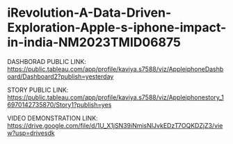 # iRevolution-A-Data-Driven-Exploration-Apple-s-iphone-impact-in-india-NM2023TMID06875

DASHBORAD PUBLIC LINK: https://public.tableau.com/app/profile/kaviya.s7588/viz/AppleiphoneDashboard/Dashboard2?publish=yesterday

STORY PUBLIC LINK: https://public.tableau.com/app/profile/kaviya.s7588/viz/Appleiphonestory_16970142735870/Story1?publish=yes

VIDEO DEMONSTRATION LINK: https://drive.google.com/file/d/1U_X1jSN39iNmisNIJvkEDzT7OQKDZjZ3/view?usp=drivesdk
